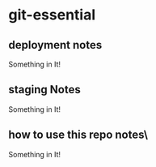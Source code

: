# git-essential
## deployment notes
Something in It!
## staging Notes
Something in It!
## how to use this repo notes\
Something in It!
